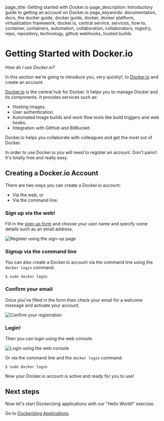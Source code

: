 page_title: Getting started with Docker.io
page_description: Introductory guide to getting an account on Docker.io
page_keywords: documentation, docs, the docker guide, docker guide, docker, docker platform, virtualization framework, docker.io, central service, services, how to, container, containers, automation, collaboration, collaborators, registry, repo, repository, technology, github webhooks, trusted builds

# Getting Started with Docker.io

*How do I use Docker.io?*

In this section we're going to introduce you, very quickly!, to
[Docker.io](https://index.docker.io) and create an account.

[Docker.io](https://www.docker.io) is the central hub for Docker. It
helps you to manage Docker and its components. It provides services such
as:

* Hosting images.
* User authentication.
* Automated image builds and work flow tools like build triggers and web
  hooks.
* Integration with GitHub and BitBucket.

Docker.io helps you collaborate with colleagues and get the most out of
Docker.

In order to use Docker.io you will need to register an account. Don't
panic! It's totally free and really easy.

## Creating a Docker.io Account

There are two ways you can create a Docker.io account:

* Via the web, or
* Via the command line.

### Sign up via the web!

Fill in the [sign-up form](https://www.docker.io/account/signup/) and
choose your user name and specify some details such as an email address.

![Register using the sign-up page](/userguide/register-web.png)

### Signup via the command line

You can also create a Docker.io account via the command line using the
`docker login` command.

    $ sudo docker login

### Confirm your email

Once you've filled in the form then check your email for a welcome
message and activate your account.

![Confirm your registration](/userguide/register-confirm.png)

### Login!

Then you can login using the web console:

![Login using the web console](/userguide/login-web.png)

Or via the command line and the `docker login` command:

    $ sudo docker login

Now your Docker.io account is active and ready for you to use!

##  Next steps

Now let's start Dockerizing applications with our "Hello World!" exercise.

Go to [Dockerizing Applications](/userguide/dockerizing).

